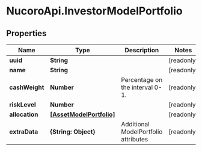 # NucoroApi.InvestorModelPortfolio

## Properties

Name | Type | Description | Notes
------------ | ------------- | ------------- | -------------
**uuid** | **String** |  | [readonly] 
**name** | **String** |  | [readonly] 
**cashWeight** | **Number** | Percentage on the interval 0-1. | [readonly] 
**riskLevel** | **Number** |  | [readonly] 
**allocation** | [**[AssetModelPortfolio]**](AssetModelPortfolio.md) |  | [readonly] 
**extraData** | **{String: Object}** | Additional ModelPortfolio attributes | [readonly] 


